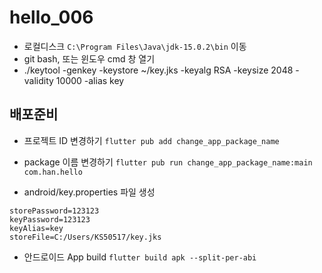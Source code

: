 # hello_006

- 로컬디스크 `C:\Program Files\Java\jdk-15.0.2\bin` 이동
- git bash, 또는 윈도우 cmd 창 열기
- ./keytool -genkey -keystore ~/key.jks -keyalg RSA -keysize 2048 -validity 10000 -alias key

## 배포준비

- 프로젝트 ID 변경하기
  `flutter pub add change_app_package_name`
- package 이름 변경하기
  `flutter pub run change_app_package_name:main com.han.hello`

- android/key.properties 파일 생성

```
storePassword=123123
keyPassword=123123
keyAlias=key
storeFile=C:/Users/KS50517/key.jks
```

- 안드로이드 App build
  `flutter build apk --split-per-abi`
